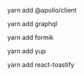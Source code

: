 
<!-- SASS -->


<!-- Apollo Client -->
yarn add @apollo/client


<!-- GRAPHQL -->
yarn add graphql


<!-- Formik: Formularios en React -->
yarn add formik

<!-- Yup: Validación de formularios -->
yarn add yup



<!-- Toastify: Notifications made easy -->
yarn add react-toastify